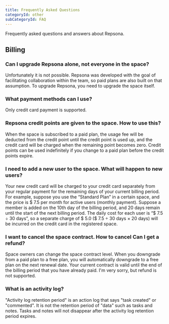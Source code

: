 ```yaml
---
title: Frequently Asked Questions
categoryId: other
subCategoryId: FAQ
---
```


Frequently asked questions and answers about Repsona.

## Billing

### Can I upgrade Repsona alone, not everyone in the space?

Unfortunately it is not possible. Repsona was developed with the goal of facilitating collaboration within the team, so paid plans are also built on that assumption. To upgrade Repsona, you need to upgrade the space itself.

### What payment methods can I use?

Only credit card payment is supported.

### Repsona credit points are given to the space. How to use this?

When the space is subscribed to a paid plan, the usage fee will be deducted from the credit point until the credit point is used up, and the credit card will be charged when the remaining point becomes zero. Credit points can be used indefinitely if you change to a paid plan before the credit points expire.

### I need to add a new user to the space. What will happen to new users?

Your new credit card will be charged to your credit card separately from your regular payment for the remaining days of your current billing period. For example, suppose you use the “Standard Plan” in a certain space, and the price is $ 7.5 per month for active users (monthly payment). Suppose a member is added on the 10th day of the billing period, and 20 days remain until the start of the next billing period. The daily cost for each user is “$ 7.5 ÷ 30 days”, so a separate charge of $ 5.0 ($ 7.5 ÷ 30 days × 20 days) will be incurred on the credit card in the registered space.

### I want to cancel the space contract. How to cancel Can I get a refund?

Space owners can change the space contract level. When you downgrade from a paid plan to a free plan, you will automatically downgrade to a free plan on the next renewal date. Your current contract is valid until the end of the billing period that you have already paid. I'm very sorry, but refund is not supported.

### What is an activity log?

"Activity log retention period" is an action log that says "task created" or "commented". It is not the retention period of "data" such as tasks and notes. Tasks and notes will not disappear after the activity log retention period expires.

